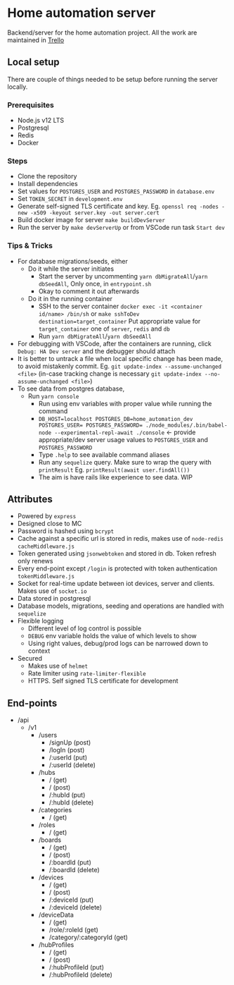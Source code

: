 # Home automation server
Backend/server for the home automation project. All the work are maintained in [Trello](https://trello.com/b/acWDFLf5/home-automation-and-spying-on-my-plant)

## Local setup
There are couple of things needed to be setup before running the server locally.

### Prerequisites
- Node.js v12 LTS
- Postgresql
- Redis
- Docker

### Steps
- Clone the repository
- Install dependencies
- Set values for `POSTGRES_USER` and `POSTGRES_PASSWORD` in `database.env`
- Set `TOKEN_SECRET` in `development.env`
- Generate self-signed TLS certificate and key. Eg. `openssl req -nodes -new -x509 -keyout server.key -out server.cert`
- Build docker image for server `make buildDevServer`
- Run the server by `make devServerUp` or from VSCode run task `Start dev`

### Tips & Tricks
- For database migrations/seeds, either
  - Do it while the server initiates
    - Start the server by uncommenting `yarn dbMigrateAll`/`yarn dbSeedAll`, Only once, in `entrypoint.sh`
    - Okay to comment it out afterwards
  - Do it in the running container
    - SSH to the server container `docker exec -it <container id/name> /bin/sh` or `make sshToDev destination=target_container` Put appropriate value for `target_container` one of `server`, `redis` and `db`
    - Run `yarn dbMigrateAll`/`yarn dbSeedAll`
- For debugging with VSCode, after the containers are running, click `Debug: HA Dev server` and the debugger should attach
- It is better to untrack a file when local specific change has been made, to avoid mistakenly commit. Eg. `git update-index --assume-unchanged <file>` (in-case tracking change is necessary `git update-index --no-assume-unchanged <file>`)
- To see data from postgres database,
  - Run `yarn console`
    - Run using env variables with proper value while running the command
    - `DB_HOST=localhost POSTGRES_DB=home_automation_dev POSTGRES_USER= POSTGRES_PASSWORD= ./node_modules/.bin/babel-node --experimental-repl-await ./console` <- provide appropriate/dev server usage values to `POSTGRES_USER` and `POSTGRES_PASSWORD`
    - Type `.help` to see available command aliases
    - Run any `sequelize` query. Make sure to wrap the query with `printResult` Eg. `printResult(await user.findAll())`
    - The aim is have rails like experience to see data. WIP

 ## Attributes
 - Powered by `express`
 - Designed close to MC
 - Password is hashed using `bcrypt`
 - Cache against a specific url is stored in redis, makes use of `node-redis` `cacheMiddleware.js`
 - Token generated using `jsonwebtoken` and stored in db. Token refresh only renews
 - Every end-point except `/login` is protected with token authentication `tokenMiddleware.js`
 - Socket for real-time update between iot devices, server and clients. Makes use of `socket.io`
 - Data stored in postgresql
 - Database models, migrations, seeding and operations are handled with `sequelize`
 - Flexible logging
   - Different level of log control is possible
   - `DEBUG` env variable holds the value of which levels to show
   - Using right values, debug/prod logs can be narrowed down to context
 - Secured
   - Makes use of `helmet`
   - Rate limiter using `rate-limiter-flexible`
   - HTTPS. Self signed TLS certificate for development

 ## End-points
 - /api
   - /v1
	    - /users
    		- /signUp (post)
		    - /logIn (post)
		    - /:userId (put)
		    - /:userId (delete)
	    - /hubs
		    - / (get)
		    - / (post)
		    - /:hubId (put)
		    - /:hubId (delete)
      - /categories
        - / (get)
      - /roles
        - / (get)
      - /boards
        - / (get)
        - / (post)
        - /:boardId (put)
        - /:boardId (delete)
      - /devices
        - / (get)
        - / (post)
        - /:deviceId (put)
        - /:deviceId (delete)
      - /deviceData
        - / (get)
        - /role/:roleId (get)
        - /category/:categoryId (get)
      - /hubProfiles
        - / (get)
        - / (post)
        - /:hubProfileId (put)
        - /:hubProfileId (delete)
